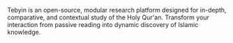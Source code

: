 Tebyin is an open-source, modular research platform designed for in-depth, comparative, and contextual study of the Holy Qur'an. Transform your interaction from passive reading into dynamic discovery of Islamic knowledge.
